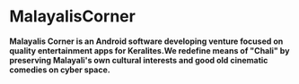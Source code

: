 # MalayalisCorner

<b>Malayalis Corner is an Android software developing venture focused on quality entertainment apps for Keralites.We redefine means of "Chali" by preserving Malayali's own cultural interests and good old cinematic comedies on cyber space.</b>
